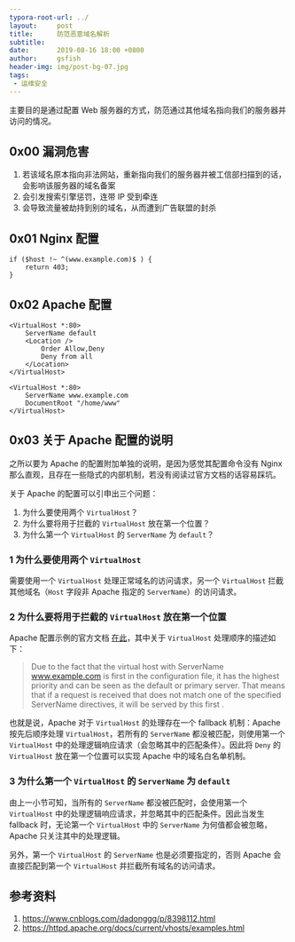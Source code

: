 ```yaml
---
typora-root-url: ../
layout:     post
title:      防范恶意域名解析
subtitle:   
date:       2019-08-16 18:00 +0800
author:     gsfish
header-img: img/post-bg-07.jpg
tags:
 - 运维安全
---
```



主要目的是通过配置 Web 服务器的方式，防范通过其他域名指向我们的服务器并访问的情况。

## 0x00 漏洞危害

1. 若该域名原本指向非法网站，重新指向我们的服务器并被工信部扫描到的话，会影响该服务器的域名备案
2. 会引发搜索引擎惩罚，连带 IP 受到牵连
3. 会导致流量被劫持到别的域名，从而遭到广告联盟的封杀


## 0x01 Nginx 配置

```
if ($host !~ ^(www.example.com)$ ) {
    return 403;
}
```


## 0x02 Apache 配置

```
<VirtualHost *:80>
    ServerName default
    <Location />
        Order Allow,Deny
        Deny from all
    </Location>
</VirtualHost>

<VirtualHost *:80>
    ServerName www.example.com
    DocumentRoot "/home/www"
</VirtualHost>
```


## 0x03 关于 Apache 配置的说明

之所以要为 Apache 的配置附加单独的说明，是因为感觉其配置命令没有 Nginx 那么直观，且存在一些隐式的内部机制，若没有阅读过官方文档的话容易踩坑。

关于 Apache 的配置可以引申出三个问题：

1. 为什么要使用两个 `VirtualHost`？
2. 为什么要将用于拦截的 `VirtualHost` 放在第一个位置？
3. 为什么第一个 `VirtualHost` 的 `ServerName` 为 `default`？

### 1 为什么要使用两个 `VirtualHost`

需要使用一个 `VirtualHost` 处理正常域名的访问请求，另一个 `VirtualHost` 拦截其他域名（`Host` 字段非 Apache 指定的 `ServerName`）的访问请求。


### 2 为什么要将用于拦截的 `VirtualHost` 放在第一个位置

Apache 配置示例的官方文档 [在此](https://httpd.apache.org/docs/current/vhosts/examples.html#purename)，其中关于 `VirtualHost` 处理顺序的描述如下：

> Due to the fact that the virtual host with ServerName www.example.com is first in the configuration file, it has the highest priority and can be seen as the default or primary server. That means that if a request is received that does not match one of the specified ServerName directives, it will be served by this first <VirtualHost>.

也就是说，Apache 对于 `VirtualHost` 的处理存在一个 fallback 机制：Apache 按先后顺序处理 `VirtualHost`，若所有的 `ServerName` 都没被匹配，则使用第一个 `VirtualHost` 中的处理逻辑响应请求（会忽略其中的匹配条件）。因此将 `Deny` 的 `VirtualHost` 放在第一个位置可以实现 Apache 中的域名白名单机制。


### 3 为什么第一个 `VirtualHost` 的 `ServerName` 为 `default`

由上一小节可知，当所有的 `ServerName` 都没被匹配时，会使用第一个 `VirtualHost` 中的处理逻辑响应请求，并忽略其中的匹配条件。因此当发生 fallback 时，无论第一个 `VirtualHost` 中的 `ServerName` 为何值都会被忽略，Apache 只关注其中的处理逻辑。

另外，第一个 `VirtualHost` 的 `ServerName` 也是必须要指定的，否则 Apache 会直接匹配到第一个 `VirtualHost` 并拦截所有域名的访问请求。


## 参考资料

1. https://www.cnblogs.com/dadonggg/p/8398112.html
2. https://httpd.apache.org/docs/current/vhosts/examples.html
